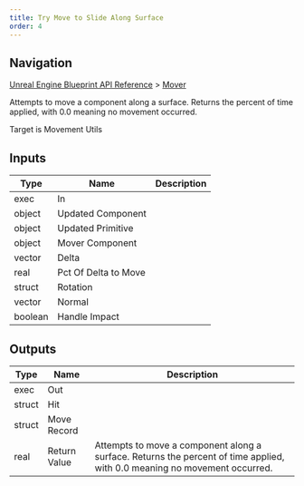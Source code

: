 ```yaml
---
title: Try Move to Slide Along Surface
order: 4
---
```

## Navigation

[Unreal Engine Blueprint API Reference](https://dev.epicgames.com/documentation/en-us/unreal-engine/BlueprintAPI) > [Mover](https://dev.epicgames.com/documentation/en-us/unreal-engine/BlueprintAPI/Mover)

Attempts to move a component along a surface. Returns the percent of time applied, with 0.0 meaning no movement occurred.

Target is Movement Utils

## Inputs

| Type | Name | Description |
| --- | --- | --- |
| exec | In |  |
| object | Updated Component |  |
| object | Updated Primitive |  |
| object | Mover Component |  |
| vector | Delta |  |
| real | Pct Of Delta to Move |  |
| struct | Rotation |  |
| vector | Normal |  |
| boolean | Handle Impact |  |

## Outputs

| Type | Name | Description |
| --- | --- | --- |
| exec | Out |  |
| struct | Hit |  |
| struct | Move Record |  |
| real | Return Value | Attempts to move a component along a surface. Returns the percent of time applied, with 0.0 meaning no movement occurred. |
